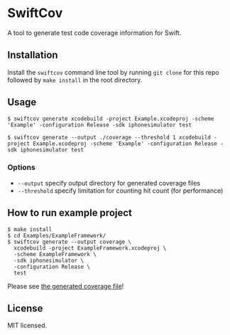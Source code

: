 # SwiftCov

A tool to generate test code coverage information for Swift.

## Installation

Install the `swiftcov` command line tool by running `git clone` for this repo followed by `make install` in the root directory.

## Usage

```shell
$ swiftcov generate xcodebuild -project Example.xcodeproj -scheme 'Example' -configuration Release -sdk iphonesimulator test
```

```shell
$ swiftcov generate --output ./coverage --threshold 1 xcodebuild -project Example.xcodeproj -scheme 'Example' -configuration Release -sdk iphonesimulator test
```

### Options

- `--output` specify output directory for generated coverage files
- `--threshold` specify limitation for counting hit count (for performance)

## How to run example project

```shell
$ make install
$ cd Examples/ExampleFramework/
$ swiftcov generate --output coverage \
  xcodebuild -project ExampleFramework.xcodeproj \
  -scheme ExampleFramework \
  -sdk iphonesimulator \
  -configuration Release \
  test
```

Please see [the generated coverage file](https://github.com/realm/SwiftCov/blob/master/Examples/ExampleFramework/coverage/Calculator.swift.gcov)!

## License

MIT licensed.
